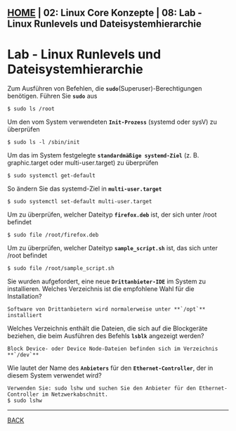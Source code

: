 [HOME](../../README.md) | 02: Linux Core Konzepte | 08: Lab - Linux Runlevels und Dateisystemhierarchie
---
# Lab - Linux Runlevels und Dateisystemhierarchie

Zum Ausführen von Befehlen, die **`sudo`**(Superuser)-Berechtigungen benötigen. Führen Sie **`sudo`** aus
```
$ sudo ls /root
```

Um den vom System verwendeten **`Init-Prozess`** (systemd oder sysV) zu überprüfen
```
$ sudo ls -l /sbin/init
```

Um das im System festgelegte **`standardmäßige systemd-Ziel`** (z. B. graphic.target oder multi-user.target) zu überprüfen
```
$ sudo systemctl get-default
```

So ändern Sie das systemd-Ziel in **`multi-user.target`**
```
$ sudo systemctl set-default multi-user.target
```

Um zu überprüfen, welcher Dateityp **`firefox.deb`** ist, der sich unter /root befindet
```
$ sudo file /root/firefox.deb
```

Um zu überprüfen, welcher Dateityp **`sample_script.sh`** ist, das sich unter /root befindet
```
$ sudo file /root/sample_script.sh
```

Sie wurden aufgefordert, eine neue **`Drittanbieter-IDE`** im System zu installieren. Welches Verzeichnis ist die empfohlene Wahl für die Installation?
```
Software von Drittanbietern wird normalerweise unter **`/opt`** installiert
```

Welches Verzeichnis enthält die Dateien, die sich auf die Blockgeräte beziehen, die beim Ausführen des Befehls **`lsblk`** angezeigt werden?
```
Block Device- oder Device Node-Dateien befinden sich im Verzeichnis **`/dev`**
```

Wie lautet der Name des **`Anbieters`** für den **`Ethernet-Controller`**, der in diesem System verwendet wird?
```
Verwenden Sie: sudo lshw und suchen Sie den Anbieter für den Ethernet-Controller im Netzwerkabschnitt.
$ sudo lshw
```
---
[BACK](./07-Filesystem-Hierarchie.md)
